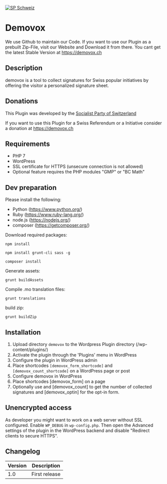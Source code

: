 [![SP Schweiz](https://www.sp-ps.ch/sites/all/themes/sp_ps/logo.png)](http://sp-ps.ch)
# Demovox

We use Github to maintain our Code. If you want to use our Plugin as a prebuilt Zip-File, visit our Website and Download it from there.
You cant get the latest Stable Version at https://demovox.ch

## Description

demovox is a tool to collect signatures for Swiss popular initiatives by offering the visitor a personalized signature sheet.

## Donations

This Plugin was developed by the [Socialist Party of Switzerland](https://www.sp-ps.ch)

If you want to use this Plugin for a Swiss Referendum or a Initiative consider a donation at https://demovox.ch


## Requirements
* PHP 7
* WordPress
* SSL certificate for HTTPS (unsecure connection is not allowed)
* Optional feature requires the PHP modules "GMP" or "BC Math"

## Dev preparation

Please install the following:
* Python (https://www.python.org/)
* Ruby (https://www.ruby-lang.org/)
* node.js (https://nodejs.org/)
* composer (https://getcomposer.org/)

Download required packages:

`npm install`

`npm install grunt-cli sass -g`

`composer install`

Generate assets:

`grunt buildAssets`

Compile .mo translation files:

`grunt translations`

build zip:

`grunt buildZip`

## Installation

1. Upload directory `demovox` to the Wordpress Plugin directory (/wp-content/plugins/)
2. Activate the plugin through the 'Plugins' menu in WordPress
3. Configure the plugin in WordPress admin
4. Place shortcodes `[demovox_form_shortcode]` and `[demovox_count_shortcode]` on a WordPress page or post
3. Configure demovox in WordPress
4. Place shortcodes [demovox_form] on a page
5. Optionally use and [demovox_count] to get the number of collected signatures and [demovox_optin] for the opt-in form.

## Unencrypted access

As developer you might want to work on a web server without SSL configured. Enable `WP_DEBUG` in `wp-config.php`. Then
open the Advanced settings of the plugin in the WordPress backend and disable "Redirect clients to secure HTTPS".

## Changelog

| Version | Description |
| ------- | ----------- |
| 1.0 | First release |
